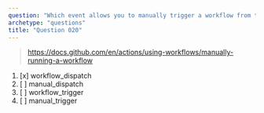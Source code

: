 ```yaml
---
question: "Which event allows you to manually trigger a workflow from the GitHub UI?"
archetype: "questions"
title: "Question 020"
---
```


> https://docs.github.com/en/actions/using-workflows/manually-running-a-workflow
1. [x] workflow_dispatch
1. [ ] manual_dispatch
1. [ ] workflow_trigger
1. [ ] manual_trigger
